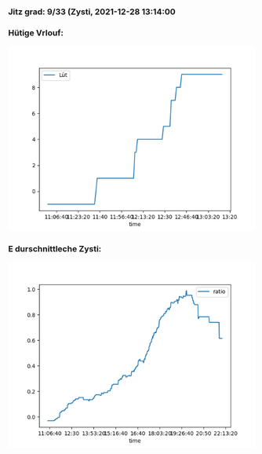 ### Jitz grad: 9/33 (Zysti, 2021-12-28 13:14:00

### Hütige Vrlouf:
![Graph](Today.png)

### E durschnittleche Zysti:
![Graph](Zysti.png)